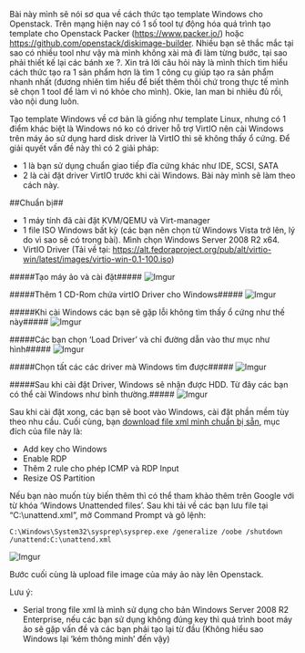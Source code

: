 Bài này mình sẽ nói sơ qua về cách thức tạo template Windows cho Openstack. Trên mạng hiện nay có 1 số tool tự động hóa quá trình tạo template cho Openstack Packer (https://www.packer.io/) hoặc https://github.com/openstack/diskimage-builder. Nhiều bạn sẽ thắc mắc tại sao có nhiều tool như vậy mà mình không xài mà đi làm từng bước, tại sao phải thiết kế lại các bánh xe ?. Xin trả lời câu hỏi này là mình thích tìm hiểu cách thức tạo ra 1 sản phẩm hơn là tìm 1 công cụ giúp tạo ra sản phẩm nhanh nhất (đương nhiên tìm hiểu để biết thêm thôi chứ trong thực tế mình sẽ chọn 1 tool để làm vì nó khỏe cho mình). Okie, lan man bi nhiêu đủ rồi, vào nội dung luôn.

Tạo template Windows về cơ bản là giống như template Linux, nhưng có 1 điểm khác biệt là Windows nó ko có driver hỗ trợ VirtIO nên cài Windows trên máy ảo sử dụng hard disk driver là VirtIO thì sẽ không thấy ổ cứng. Để giải quyết vấn đề này thì có 2 giải pháp:
- 1 là bạn sử dụng chuẩn giao tiếp đĩa cứng khác như IDE, SCSI, SATA 
- 2 là cài đặt driver VirtIO trước khi cài Windows. Bài này mình sẽ làm theo cách này.

##Chuẩn  bị##
- 1 máy tính đã cài đặt KVM/QEMU và Virt-manager
- 1 file ISO Windows bất kỳ (các bạn nên chọn từ Windows Vista trở lên, lý do vì sao sẽ có trong bài). Mình chọn Windows Server 2008 R2 x64.
- VirtIO Driver (Tải về tại: https://alt.fedoraproject.org/pub/alt/virtio-win/latest/images/virtio-win-0.1-100.iso)

#####Tạo máy ảo và cài đặt#####
![Imgur](http://i.imgur.com/pGaEP5s.png)

#####Thêm 1 CD-Rom chứa virtIO Driver cho Windows#####
![Imgur](http://i.imgur.com/yoa7NIY.png)

#####Khi cài Windows các bạn sẽ gặp lỗi không tìm thấy ổ cứng như thế này#####
![Imgur](http://i.imgur.com/0Sa3bRK.png)

#####Các bạn chọn ‘Load Driver’ và chỉ đường dẫn vào thư mục như hình#####
![Imgur](http://i.imgur.com/8Un3Rp8.png)

#####Chọn tất các các driver mà Windows tìm được#####
![Imgur](http://i.imgur.com/YEUuZjh.png)

#####Sau khi cài đặt Driver, Windows sẽ nhận được HDD. Từ đây các bạn có thể cài Windows như bình thường.#####
![Imgur](http://i.imgur.com/FTFMr4g.png)

Sau khi cài đặt xong, các bạn sẽ boot vào Windows, cài đặt phần mềm tùy theo nhu cầu. Cuối cùng, bạn [download file xml mình chuẩn bị sẵn](https://github.com/vietstacker/building-Openstack-Images/blob/master/Answer%20files/Windows/2008_R2.xml), mục đích của file này là:
- Add key cho Windows
- Enable RDP
- Thêm 2 rule cho phép ICMP và RDP Input
- Resize OS Partition

Nếu bạn nào muốn tùy biến thêm thì có thể tham khảo thêm trên Google với từ khóa ‘Windows Unattended files’. Sau khi tải về các bạn lưu file tại “C:\unattend.xml”, mở Command Prompt và gõ lệnh: 
```
C:\Windows\System32\sysprep\sysprep.exe /generalize /oobe /shutdown /unattend:C:\unattend.xml
```
![Imgur](http://i.imgur.com/jWvijih.png)

Bước cuối cùng là upload file image của máy ảo này lên Openstack.

Lưu ý:
- Serial trong file xml là mình sử dụng cho bản Windows Server 2008 R2 Enterprise, nếu các bạn sử dụng không đúng key thì quá trình boot máy ảo sẽ gặp vấn đề và các bạn phải tạo lại từ đầu (Không hiểu sao Windows lại ‘kém thông minh’ đến vậy)

